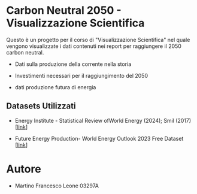 # Carbon Neutral 2050 - Visualizzazione Scientifica

Questo è un progetto per il corso di "Visualizzazione Scientifica" nel quale vengono visualizzate i dati contenuti nei report per raggiungere il 2050 carbon neutral.

* Dati sulla produzione della corrente nella storia

* Investimenti necessari per il raggiungimento del 2050 

* dati produzione futura di energia

## Datasets Utilizzati

* Energy Institute - Statistical Review ofWorld Energy (2024); Smil (2017) [[link](https://ourworldindata.org/energy-mix)]

* Future Energy Production- World Energy Outlook 2023 Free Dataset [[link](https://www.iea.org/data-and-statistics/data-product/world-energy-outlook-2023-free-dataset-2)]

# Autore

* Martino Francesco Leone 03297A


